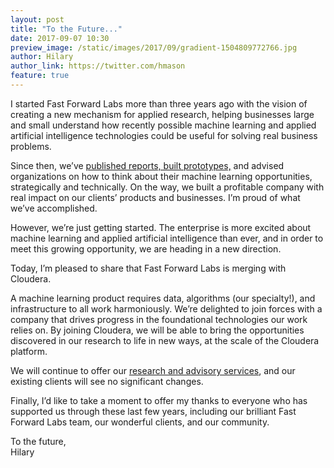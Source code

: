 ```yaml
---
layout: post
title: "To the Future..."
date: 2017-09-07 10:30
preview_image: /static/images/2017/09/gradient-1504809772766.jpg
author: Hilary
author_link: https://twitter.com/hmason
feature: true
---
```


I started Fast Forward Labs more than three years ago with the vision of creating a new mechanism for applied research, helping businesses large and small understand how recently possible machine learning and applied artificial intelligence technologies could be useful for solving real business problems.

Since then, we’ve [published reports, built prototypes,](https://www.fastforwardlabs.com/research) and advised organizations on how to think about their machine learning opportunities, strategically and technically. On the way, we built a profitable company with real impact on our clients’ products and businesses. I’m proud of what we’ve accomplished.

However, we’re just getting started. The enterprise is more excited about machine learning and applied artificial intelligence than ever, and in order to meet this growing opportunity, we are heading in a new direction.

Today, I’m pleased to share that Fast Forward Labs is merging with Cloudera.

A machine learning product requires data, algorithms (our specialty!), and infrastructure to all  work harmoniously. We’re delighted to join forces with a company that drives progress in the foundational technologies our work relies on. By joining Cloudera, we will be able to bring the opportunities discovered in our research to life in new ways, at the scale of the Cloudera platform.

We will continue to offer our [research and advisory services](https://www.fastforwardlabs.com/services), and our existing clients will see no significant changes.

Finally, I’d like to take a moment to offer my thanks to everyone who has supported us through these last few years, including our brilliant Fast Forward Labs team, our wonderful clients, and our community.

To the future,<br />
Hilary